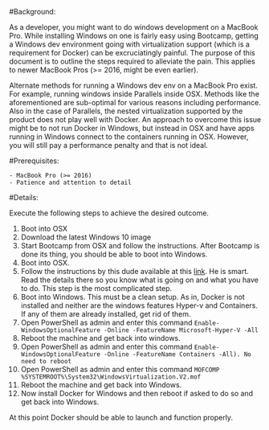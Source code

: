 #Background:

As a developer, you might want to do windows development on a MacBook Pro. While installing Windows on one is fairly easy using Bootcamp, getting a Windows dev environment going with virtualization support (which is a requirement for Docker) can be excruciatingly painful. The purpose of this document is to outline the steps required to alleviate the pain. This applies to newer MacBook Pros (>= 2016, might be even earlier).

Alternate methods for running a Windows dev env on a MacBook Pro exist. For example, running windows inside Parallels inside OSX. Methods like the aforementioned are sub-optimal for various reasons including performance. Also in the case of Parallels, the nested virtualization supported by the product does not play well with Docker. An approach to overcome this issue might be to not run Docker in Windows, but instead in OSX and have apps running in Windows connect to the containers running in OSX. However, you will still pay a performance penalty and that is not ideal.

#Prerequisites:

	- MacBook Pro (>= 2016)
	- Patience and attention to detail

#Details:

Execute the following steps to achieve the desired outcome.

1. Boot into OSX
2. Download the latest Windows 10 image
3. Start Bootcamp from OSX and follow the instructions. After Bootcamp is done its thing, you should be able to boot into Windows.
4. Boot into OSX.
5. Follow the instructions by this dude available at this [link](http://nuts4.net/post/hack-force-vt-x-to-be-always-on-when-booting-to-windows-on-your-macbook). He is smart. Read the details there so you know what is going on and what you have to do. This step is the most complicated step.
6. Boot into Windows. This must be a clean setup. As in, Docker is not installed and neither are the windows features Hyper-v and Containers. If any of them are already installed, get rid of them.
7. Open PowerShell as admin and enter this command 
`Enable-WindowsOptionalFeature -Online -FeatureName Microsoft-Hyper-V -All`
8. Reboot the machine and get back into windows.
9. Open PowerShell as admin and enter this command 
`Enable-WindowsOptionalFeature -Online -FeatureName Containers -All). No need to reboot`
10. Open PowerShell as admin and enter this command 
`MOFCOMP %SYSTEMROOT%\System32\WindowsVirtualization.V2.mof`
11. Reboot the machine and get back into Windows.
12. Now install Docker for Windows and then reboot if asked to do so and get back into Windows.

At this point Docker should be able to launch and function properly.